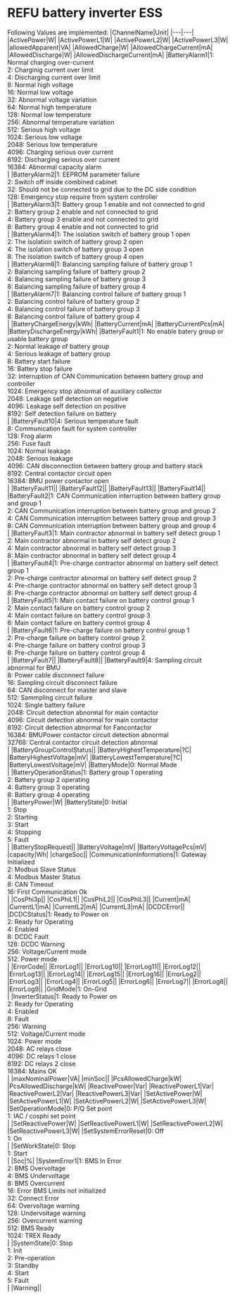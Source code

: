 # REFU battery inverter ESS


Following Values are implemented:
|ChannelName|Unit|
|---|---|
|ActivePower|W|
|ActivePowerL1|W|
|ActivePowerL2|W|
|ActivePowerL3|W|
|allowedApparent|VA|
|AllowedCharge|W|
|AllowedChargeCurrent|mA|
|AllowedDischarge|W|
|AllowedDischargeCurrent|mA|
|BatteryAlarm1|1: Normal charging over-current <br/>2: Charginig current over limit<br/>4: Discharging current over limit<br/>8: Normal high voltage<br/>16: Normal low voltage<br/>32: Abnormal voltage variation<br/>64: Normal high temperature<br/>128: Normal low temperature<br/>256: Abnormal temperature variation<br/>512: Serious high voltage<br/>1024: Serious low voltage<br/>2048: Serious low temperature<br/>4096: Charging serious over current<br/>8192: Discharging serious over current<br/>16384: Abnormal capacity alarm<br/>|
|BatteryAlarm2|1: EEPROM parameter failure<br/>2: Switch off inside combined cabinet<br/>32: Should not be connected to grid due to the DC side condition<br/>128: Emergency stop require from system controller<br/>|
|BatteryAlarm3|1: Battery group 1 enable and not connected to grid<br/>2: Battery group 2 enable and not connected to grid<br/>4: Battery group 3 enable and not connected to grid<br/>8: Battery group 4 enable and not connected to grid<br/>|
|BatteryAlarm4|1: The isolation switch of battery group 1 open<br/>2: The isolation switch of battery group 2 open<br/>4: The isolation switch of battery group 3 open<br/>8: The isolation switch of battery group 4 open<br/>|
|BatteryAlarm6|1: Balancing sampling failure of battery group 1<br/>2: Balancing sampling failure of battery group 2<br/>4: Balancing sampling failure of battery group 3<br/>8: Balancing sampling failure of battery group 4<br/>|
|BatteryAlarm7|1: Balancing control failure of battery group 1<br/>2: Balancing control failure of battery group 2<br/>4: Balancing control failure of battery group 3<br/>8: Balancing control failure of battery group 4<br/>|
|BatteryChargeEnergy|kWh|
|BatteryCurrent|mA|
|BatteryCurrentPcs|mA|
|BatteryDischargeEnergy|kWh|
|BatteryFault1|1: No enable batery group or usable battery group<br/>2: Normal leakage of battery group<br/>4: Serious leakage of battery group<br/>8: Battery start failure<br/>16: Battery stop failure<br/>32: Interruption of CAN Communication between battery group and controller<br/>1024: Emergency stop abnormal of auxiliary collector<br/>2048: Leakage self detection on negative<br/>4096: Leakage self detection on positive<br/>8192: Self detection failure on battery<br/>|
|BatteryFault10|4: Serious temperature fault<br/>8: Communication fault for system controller<br/>128: Frog alarm<br/>256: Fuse fault<br/>1024: Normal leakage<br/>2048: Serious leakage<br/>4096: CAN disconnection between battery group and battery stack<br/>8192: Central contactor circuit open<br/>16384: BMU power contactor open<br/>|
|BatteryFault11||
|BatteryFault12||
|BatteryFault13||
|BatteryFault14||
|BatteryFault2|1: CAN Communication interruption between battery group and group 1<br/>2: CAN Communication interruption between battery group and group 2<br/>4: CAN Communication interruption between battery group and group 3<br/>8: CAN Communication interruption between battery group and group 4<br/>|
|BatteryFault3|1: Main contractor abnormal in battery self detect group 1<br/>2: Main contractor abnormal in battery self detect group 2<br/>4: Main contractor abnormal in battery self detect group 3<br/>8: Main contractor abnormal in battery self detect group 4<br/>|
|BatteryFault4|1: Pre-charge contractor abnormal on battery self detect group 1<br/>2: Pre-charge contractor abnormal on battery self detect group 2<br/>4: Pre-charge contractor abnormal on battery self detect group 3<br/>8: Pre-charge contractor abnormal on battery self detect group 4<br/>|
|BatteryFault5|1: Main contact failure on battery control group 1<br/>2: Main contact failure on battery control group 2<br/>4: Main contact failure on battery control group 3<br/>8: Main contact failure on battery control group 4<br/>|
|BatteryFault6|1: Pre-charge failure on battery control group 1<br/>2: Pre-charge failure on battery control group 2<br/>4: Pre-charge failure on battery control group 3<br/>8: Pre-charge failure on battery control group 4<br/>|
|BatteryFault7||
|BatteryFault8||
|BatteryFault9|4: Sampling circuit abnormal for BMU<br/>8: Power cable disconnect failure<br/>16: Sampling circuit disconnect failure<br/>64: CAN disconnect for master and slave<br/>512: Sammpling circuit failure<br/>1024: Single battery failure<br/>2048: Circuit detection abnormal for main contactor<br/>4096: Circuit detection abnormal for main contactor<br/>8192: Circuit detection abnormal for Fancontactor<br/>16384: BMUPower contactor circuit detection abnormal<br/>32768: Central contactor circuit detection abnormal<br/>|
|BatteryGroupControlStatus||
|BatteryHighestTemperature|?C|
|BatteryHighestVoltage|mV|
|BatteryLowestTemperature|?C|
|BatteryLowestVoltage|mV|
|BatteryMode|0: Normal Mode<br/>|
|BatteryOperationStatus|1: Battery group 1 operating<br/>2: Battery group 2 operating<br/>4: Battery group 3 operating<br/>8: Battery group 4 operating<br/>|
|BatteryPower|W|
|BatteryState|0: Initial<br/>1: Stop<br/>2: Starting<br/>3: Start<br/>4: Stopping<br/>5: Fault<br/>|
|BatteryStopRequest||
|BatteryVoltage|mV|
|BatteryVoltagePcs|mV|
|capacity|Wh|
|chargeSoc||
|CommunicationInformations|1: Gateway Initialized<br/>2: Modbus Slave Status<br/>4: Modbus Master Status<br/>8: CAN Timeout<br/>16: First Communication Ok<br/>|
|CosPhi3p||
|CosPhiL1||
|CosPhiL2||
|CosPhiL3||
|Current|mA|
|CurrentL1|mA|
|CurrentL2|mA|
|CurrentL3|mA|
|DCDCError||
|DCDCStatus|1: Ready to Power on<br/>2: Ready for Operating<br/>4: Enabled<br/>8: DCDC Fault<br/>128: DCDC Warning<br/>256: Voltage/Current mode<br/>512: Power mode<br/>|
|ErrorCode||
|ErrorLog1||
|ErrorLog10||
|ErrorLog11||
|ErrorLog12||
|ErrorLog13||
|ErrorLog14||
|ErrorLog15||
|ErrorLog16||
|ErrorLog2||
|ErrorLog3||
|ErrorLog4||
|ErrorLog5||
|ErrorLog6||
|ErrorLog7||
|ErrorLog8||
|ErrorLog9||
|GridMode|1: On-Grid<br/>|
|InverterStatus|1: Ready to Power on<br/>2: Ready for Operating<br/>4: Enabled<br/>8: Fault<br/>256: Warning<br/>512: Voltage/Current mode<br/>1024: Power mode<br/>2048: AC relays close<br/>4096: DC relays 1 close<br/>8192: DC relays 2 close<br/>16384: Mains OK<br/>|
|maxNominalPower|VA|
|minSoc||
|PcsAllowedCharge|kW|
|PcsAllowedDischarge|kW|
|ReactivePower|Var|
|ReactivePowerL1|Var|
|ReactivePowerL2|Var|
|ReactivePowerL3|Var|
|SetActivePower|W|
|SetActivePowerL1|W|
|SetActivePowerL2|W|
|SetActivePowerL3|W|
|SetOperationMode|0: P/Q Set point<br/>1: IAC / cosphi set point<br/>|
|SetReactivePower|W|
|SetReactivePowerL1|W|
|SetReactivePowerL2|W|
|SetReactivePowerL3|W|
|SetSystemErrorReset|0: Off<br/>1: On<br/>|
|SetWorkState|0: Stop<br/>1: Start<br/>|
|Soc|%|
|SystemError1|1: BMS In Error<br/>2: BMS Overvoltage<br/>4: BMS Undervoltage<br/>8: BMS Overcurrent<br/>16: Error BMS Limits not initialized<br/>32: Connect Error<br/>64: Overvoltage warning<br/>128: Undervoltage warning<br/>256: Overcurrent warning<br/>512: BMS Ready<br/>1024: TREX Ready<br/>|
|SystemState|0: Stop<br/>1: Init<br/>2: Pre-operation<br/>3: Standby<br/>4: Start<br/>5: Fault<br/>|
|Warning||
